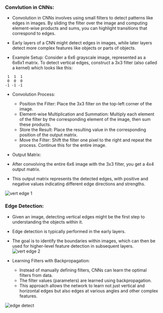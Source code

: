 ### Convlution in CNNs:
- Convolution in CNNs involves using small filters to detect patterns like edges in images. By sliding the filter over the image and computing element-wise products and sums, you can highlight transitions that correspond to edges.
- Early layers of a CNN might detect edges in images, while later layers detect more complex features like objects or parts of objects.

- Example Setup: Consider a 6x6 grayscale image, represented as a 6x6x1 matrix.
To detect vertical edges, construct a 3x3 filter (also called a kernel) which looks like this:
```
 1  1  1
 0  0  0
-1 -1 -1
```
- Convolution Process:
  - Position the Filter: Place the 3x3 filter on the top-left corner of the image.
  - Element-wise Multiplication and Summation: Multiply each element of the filter by the corresponding element of the image, then sum these products.
  - Store the Result: Place the resulting value in the corresponding position of the output matrix.
  - Move the Filter: Shift the filter one pixel to the right and repeat the process. Continue this for the entire image.

- Output Matrix:
 - After convolving the entire 6x6 image with the 3x3 filter, you get a 4x4 output matrix.
 - This output matrix represents the detected edges, with positive and negative values indicating different edge directions and strengths.

![vert edge 1](https://github.com/user-attachments/assets/87c0eee0-1102-4e2e-9f94-818c23d2ec4c)

### Edge Detection:
- Given an image, detecting vertical edges might be the first step to understanding the objects within it.
- Edge detection is typically performed in the early layers.
- The goal is to identify the boundaries within images, which can then be used for higher-level feature detection in subsequent layers.
![vert edge 2](https://github.com/user-attachments/assets/bd45594c-a0c0-4f8b-a6a6-ced7a2c96967)

- Learning Filters with Backpropagation:
  - Instead of manually defining filters, CNNs can learn the optimal filters from data.
  - The filter values (parameters) are learned using backpropagation.
  - This approach allows the network to learn not just vertical and horizontal edges but also edges at various angles and other complex features.

![edge detect](https://github.com/user-attachments/assets/56f6a39a-7c2b-47c9-816c-cbf024ac82a7)


